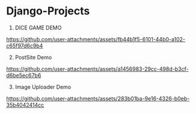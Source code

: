 # Django-Projects

1) DICE GAME DEMO

https://github.com/user-attachments/assets/fb44b1f5-6101-44b0-a102-c65f97d6c9b4

2) PostSite Demo

https://github.com/user-attachments/assets/a1456983-29cc-498d-b3cf-d6be5ec67b6

3) Image Uploader Demo
      
https://github.com/user-attachments/assets/283b01ba-9e16-4326-b0eb-35b4042414cc


